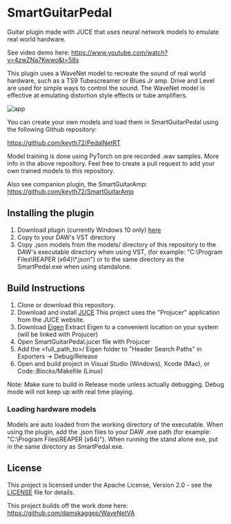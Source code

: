 # SmartGuitarPedal

Guitar plugin made with JUCE that uses neural network models to emulate real world hardware.

See video demo here:
https://www.youtube.com/watch?v=4zwZNa7Kwwo&t=58s

This plugin uses a WaveNet model to recreate the sound of real world hardware, such as
a TS9 Tubescreamer or Blues Jr amp. Drive and Level are used for simple ways to
control the sound. The WaveNet model is effective at emulating distortion style effects or tube amplifiers. 

![app](https://github.com/keyth72/SmartGuitarPedal/blob/master/resources/app_pic.png)

You can create your own models and load them in SmartGuitarPedal using the following Github repository:

https://github.com/keyth72/PedalNetRT

Model training is done using PyTorch on pre recorded .wav samples. More info in the above repository.
Feel free to create a pull request to add your own trained models to this repository.


Also see companion plugin, the SmartGuitarAmp:
https://github.com/keyth72/SmartGuitarAmp

## Installing the plugin

1. Download plugin (currently Windows 10 only) [here](https://github.com/keyth72/SmartGuitarPedal/releases)
2. Copy to your DAW's VST directory
3. Copy .json models from the models/ directory of this repository to the DAW's executable directory when using VST,
   (for example: "C:\Program Files\REAPER (x64)\\*.json") or to the same directory as the SmartPedal.exe when using standalone.
 
## Build Instructions

1. Clone or download this repository.
2. Download and install [JUCE](https://juce.com/) This project uses the "Projucer" application from the JUCE website. 
3. Download [Eigen](http://eigen.tuxfamily.org)
   Extract Eigen to a convenient location on your system (will be linked with Projucer)
4. Open SmartGuitarPedal.jucer file with Projucer
5. Add the <full_path_to>/ Eigen folder to "Header Search Paths" in Exporters -> Debug/Release
6. Open and build project in Visual Studio (Windows), Xcode (Mac), or Code::Blocks/Makefile (Linux)

Note: Make sure to build in Release mode unless actually debugging. Debug mode will not keep up with real time playing.

### Loading hardware models
Models are auto loaded from the working directory of the executable. When using the plugin, add the .json files to your DAW
.exe path (for example: "C:\Program Files\REAPER (x64)"). When running the stand alone exe, put in the same directory as
SmartPedal.exe. 


## License
This project is licensed under the Apache License, Version 2.0 - see the [LICENSE](LICENSE) file for details.

This project builds off the work done here:
https://github.com/damskaggep/WaveNetVA


